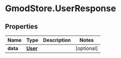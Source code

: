 # GmodStore.UserResponse

## Properties

Name | Type | Description | Notes
------------ | ------------- | ------------- | -------------
**data** | [**User**](User.md) |  | [optional] 


